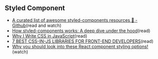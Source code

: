 ## Styled Component
- [A curated list of awesome styled-components resources 💅 - Github](https://github.com/styled-components/awesome-styled-components)(read and watch)
- [How styled-components works: A deep dive under the hood](https://medium.com/styled-components/how-styled-components-works-618a69970421)(read)
- [Why I Write CSS in JavaScript](https://mxstbr.com/thoughts/css-in-js/)(read)
- [7 BEST CSS-IN-JS LIBRARIES FOR FRONT-END DEVELOPERS](https://www.developerdrive.com/best-css-in-js-libraries/)(read)
- [Why you should look into these React component styling options!](https://www.youtube.com/watch?v=NMiEREulVLc)(watch)
